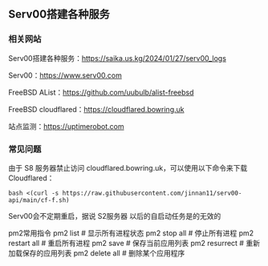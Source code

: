 ## Serv00搭建各种服务

### 相关网站

Serv00搭建各种服务：https://saika.us.kg/2024/01/27/serv00_logs

Serv00：https://www.serv00.com

FreeBSD AList：https://github.com/uubulb/alist-freebsd

FreeBSD cloudflared：https://cloudflared.bowring.uk

站点监测：https://uptimerobot.com

### 常见问题

由于 S8 服务器禁止访问 cloudflared.bowring.uk，可以使用以下命令来下载 Cloudflared：

```
bash <(curl -s https://raw.githubusercontent.com/jinnan11/serv00-api/main/cf-f.sh)
```

Serv00会不定期重启，据说 S2服务器 以后的自启动任务是的无效的

pm2常用指令
pm2 list # 显示所有进程状态
pm2 stop all # 停止所有进程
pm2 restart all # 重启所有进程
pm2 save # 保存当前应用列表
pm2 resurrect # 重新加载保存的应用列表
pm2 delete all # 删除某个应用程序
